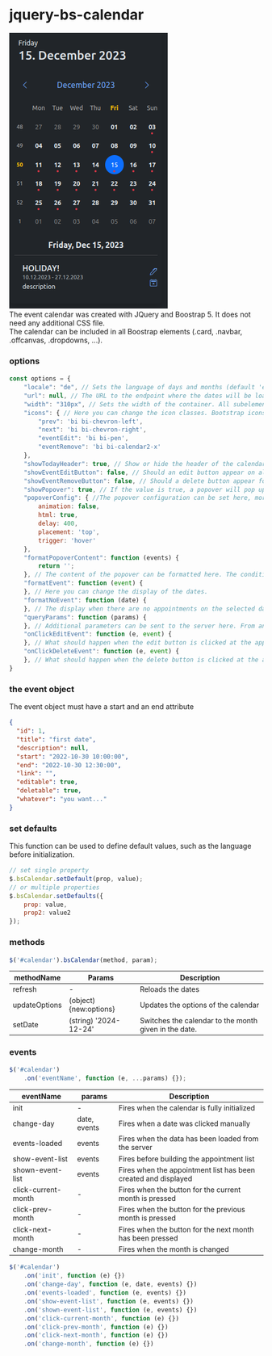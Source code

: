 # jquery-bs-calendar
![promo image](demo/img/promo.png)  
The event calendar was created with JQuery and Boostrap 5. It does not need any additional CSS file.  
The calendar can be included in all Boostrap elements (.card, .navbar, .offcanvas, .dropdowns, ...).

### options

```javascript
const options = {
    "locale": "de", // Sets the language of days and months (default 'en-US')
    "url": null, // The URL to the endpoint where the dates will be loaded.
    "width": "310px", // Sets the width of the container. All subelements are calculated from the width of the container.
    "icons": { // Here you can change the icon classes. Bootstrap icons are set as default.
        "prev": 'bi bi-chevron-left',
        "next": 'bi bi-chevron-right',
        "eventEdit": 'bi bi-pen',
        "eventRemove": 'bi bi-calendar2-x'
    },
    "showTodayHeader": true, // Show or hide the header of the calendar, which contains information about today.
    "showEventEditButton": false, // Should an edit button appear on all appointments?
    "showEventRemoveButton": false, // Should a delete button appear for all appointments?
    "showPopover": true, // If the value is true, a popover will pop up on every day that contains appointments
    "popoverConfig": { //The popover configuration can be set here, more at https://getbootstrap.com/docs/5.3/components/popovers/#options
        animation: false,
        html: true,
        delay: 400,
        placement: 'top',
        trigger: 'hover'
    },
    "formatPopoverContent": function (events) {
        return '';
    }, // The content of the popover can be formatted here. The condition for this is that the showPopover attribute is set to true.
    "formatEvent": function (event) {
    }, // Here you can change the display of the dates.
    "formatNoEvent": function (date) {
    }, // The display when there are no appointments on the selected date.
    "queryParams": function (params) {
    }, // Additional parameters can be sent to the server here. From and To are always sent.
    "onClickEditEvent": function (e, event) {
    }, // What should happen when the edit button is clicked at the appointment?
    "onClickDeleteEvent": function (e, event) {
    }, // What should happen when the delete button is clicked at the appointment?
}
```

### the event object

The event object must have a start and an end attribute

```json
{
  "id": 1,
  "title": "first date",
  "description": null,
  "start": "2022-10-30 10:00:00",
  "end": "2022-10-30 12:30:00",
  "link": "",
  "editable": true,
  "deletable": true,
  "whatever": "you want..."
}
```

### set defaults

This function can be used to define default values, such as the language before initialization.

```js
// set single property
$.bsCalendar.setDefault(prop, value);
// or multiple properties
$.bsCalendar.setDefaults({
    prop: value,
    prop2: value2
});
```

### methods

```js
$('#calendar').bsCalendar(method, param);
```

| methodName    | Params                 | Description                                           |
|---------------|------------------------|-------------------------------------------------------|
| refresh       | -                      | Reloads the dates                                     |
| updateOptions | (object) {new:options} | Updates the options of the calendar                   |
| setDate       | (string) '2024-12-24'  | Switches the calendar to the month given in the date. |

### events

```js
$('#calendar')
    .on('eventName', function (e, ...params) {});
```

| eventName           | params       | Description                                                    |
|---------------------|--------------|----------------------------------------------------------------|
| init                | -            | Fires when the calendar is fully initialized                   |
| change-day          | date, events | Fires when a date was clicked manually                         |
| events-loaded       | events       | Fires when the data has been loaded from the server            |
| show-event-list     | events       | Fires before building the appointment list                     |
| shown-event-list    | events       | Fires when the appointment list has been created and displayed |
| click-current-month | -            | Fires when the button for the current month is pressed         |
| click-prev-month    | -            | Fires when the button for the previous month is pressed        |
| click-next-month    | -            | Fires when the button for the next month has been pressed      |
| change-month        | -            | Fires when the month is changed                                |

```js
$('#calendar')
    .on('init', function (e) {})
    .on('change-day', function (e, date, events) {})
    .on('events-loaded', function (e, events) {})
    .on('show-event-list', function (e, events) {})
    .on('shown-event-list', function (e, events) {})
    .on('click-current-month', function (e) {})
    .on('click-prev-month', function (e) {})
    .on('click-next-month', function (e) {})
    .on('change-month', function (e) {})
```